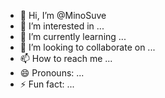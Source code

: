 - 👋 Hi, I’m @MinoSuve
- 👀 I’m interested in ...
- 🌱 I’m currently learning ...
- 💞️ I’m looking to collaborate on ...
- 📫 How to reach me ...
- 😄 Pronouns: ...
- ⚡ Fun fact: ...

<!---
MinoSuve/MinoSuve is a ✨ special ✨ repository because its `README.md` (this file) appears on your GitHub profile.
You can click the Preview link to take a look at your changes.
--->
